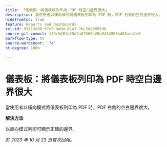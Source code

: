 ```yaml
---
title: 「儀表板：將儀表板列印為 PDF 時空白邊界很大」
description: 當使用者以橫向模式將儀表板列印為 PDF 時，PDF 右側的空白邊界很大。
hidefromtoc: true
feature: Reports and Dashboards
exl-id: 91512e88-57c9-4a9a-81a7-7bc2da9095d0
source-git-commit: 149c5401e25d2a67560a20e041b908ed65aea1c0
workflow-type: ht
source-wordcount: '74'
ht-degree: 100%

---
```


# 儀表板：將儀表板列印為 PDF 時空白邊界很大

<!--Article by request-->

當使用者以橫向模式將儀表板列印為 PDF 時，PDF 右側的空白邊界很大。

**解決方法**

以直向模式列印可顯示正確的邊界。

_於 2023 年 10 月 23 日首次回報。_
